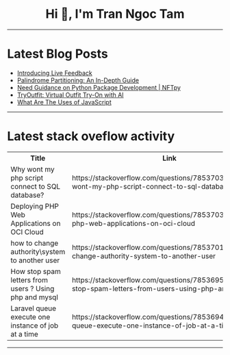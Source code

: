 <h1 align="center">Hi 👋, I'm Tran Ngoc Tam</h1>

---

# Latest Blog Posts 
<!-- BLOG-POST-LIST:START -->
- [Introducing Live Feedback](https://dev.to/juliankominovic/introducing-live-feedback-2cg8)
- [Palindrome Partitioning: An In-Depth Guide](https://dev.to/rk042/palindrome-partitioning-an-in-depth-guide-181n)
- [Need Guidance on Python Package Development | NFTpy](https://dev.to/coulterstutz/need-guidance-on-python-package-development-nftpy-25ca)
- [TryOutfit: Virtual Outfit Try-On with AI](https://dev.to/kaarthik108/tryoutfit-virtual-outfit-try-on-with-ai-3ndl)
- [What Are The Uses of JavaScript](https://dev.to/thekarlesi/what-are-the-uses-of-javascript-32io)
<!-- BLOG-POST-LIST:END -->

---

# Latest stack oveflow activity
<table>
  <tr><th>Title</th><th>Link</th></tr>
  <!-- STACKOVERFLOW:START --><tr><td>Why wont my php script connect to SQL database?</td><td>https://stackoverflow.com/questions/78537037/why-wont-my-php-script-connect-to-sql-database</td></tr><tr><td>Deploying PHP Web Applications on OCI Cloud</td><td>https://stackoverflow.com/questions/78537035/deploying-php-web-applications-on-oci-cloud</td></tr><tr><td>how to change authority\system to another user</td><td>https://stackoverflow.com/questions/78537011/how-to-change-authority-system-to-another-user</td></tr><tr><td>How stop spam letters from users ? Using php and mysql</td><td>https://stackoverflow.com/questions/78536957/how-stop-spam-letters-from-users-using-php-and-mysql</td></tr><tr><td>Laravel queue execute one instance of job at a time</td><td>https://stackoverflow.com/questions/78536945/laravel-queue-execute-one-instance-of-job-at-a-time</td></tr><!-- STACKOVERFLOW:END -->
</table>

---


